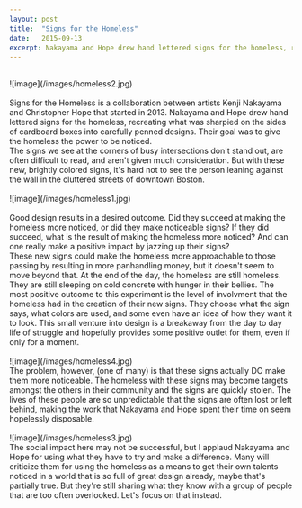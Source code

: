 ```yaml
---
layout: post
title:  "Signs for the Homeless"
date:   2015-09-13
excerpt: Nakayama and Hope drew hand lettered signs for the homeless, recreating what was sharpied on the sides of cardboard boxes into carefully penned designs. Their goal was to give the homeless the power to be noticed.
---
```


<br>
![image](/images/homeless2.jpg)  
<br>
<br>
Signs for the Homeless is a collaboration between artists Kenji Nakayama and Christopher Hope that started in 2013. Nakayama and Hope drew hand lettered signs for the homeless, recreating what was sharpied on the sides of cardboard boxes into carefully penned designs. Their goal was to give the homeless the power to be noticed.  
<br>
The signs we see at the corners of busy intersections don't stand out, are often difficult to read, and aren't given much consideration. But with these new, brightly colored signs, it's hard not to see the person leaning against the wall in the cluttered streets of downtown Boston.  
<br>
<br>
![image](/images/homeless1.jpg)  
<br>
<br>
Good design results in a desired outcome. Did they succeed at making the homeless more noticed, or did they make noticeable signs? If they did succeed, what is the result of making the homeless more noticed? And can one really make a positive impact by jazzing up their signs?  
<br>
These new signs could make the homeless more approachable to those passing by resulting in more panhandling money, but it doesn't seem to move beyond that. At the end of the day, the homeless are still homeless. They are still sleeping on cold concrete with hunger in their bellies. The most positive outcome to this experiment is the level of involvment that the homeless had in the creation of their new signs. They choose what the sign says, what colors are used, and some even have an idea of how they want it to look. This small venture into design is a breakaway from the day to day life of struggle and hopefully provides some positive outlet for them, even if only for a moment.
<br>  
<br>
![image](/images/homeless4.jpg)  
<br>
The problem, however, (one of many) is that these signs actually DO make them more noticeable. The homeless with these signs may become targets amongst the others in their community and the signs are quickly stolen. The lives of these people are so unpredictable that the signs are often lost or left behind, making the work that Nakayama and Hope spent their time on seem hopelessly disposable.  
<br>
<br>
![image](/images/homeless3.jpg)  
<br>  
The social impact here may not be successful, but I applaud Nakayama and Hope for using what they have to try and make a difference. Many will criticize them for using the homeless as a means to get their own talents noticed in a world that is so full of great design already, maybe that's partially true. But they're still sharing what they know with a group of people that are too often overlooked. Let's focus on that instead.  
<br>
